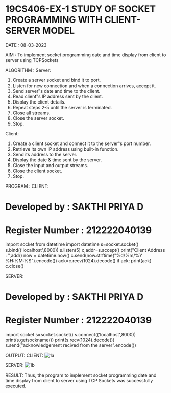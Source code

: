 # 19CS406-EX-1 STUDY OF SOCKET PROGRAMMING WITH CLIENT-SERVER MODEL

DATE : 08-03-2023

AIM :
To implement socket programming date and time display from client to
server using TCPSockets


ALGORITHM :
Server:
1. Create a server socket and bind it to port.
2. Listen for new connection and when a connection arrives, accept it.
3. Send server‟s date and time to the client.
4. Read client‟s IP address sent by the client.
5. Display the client details.
6. Repeat steps 2-5 until the server is terminated.
7. Close all streams.
8. Close the server socket.
9. Stop.

Client:
1. Create a client socket and connect it to the server‟s port number.
2. Retrieve its own IP address using built-in function.
3. Send its address to the server.
4. Display the date & time sent by the server.
5. Close the input and output streams.
6. Close the client socket.
7. Stop.

PROGRAM :
CLIENT:
# Developed by : SAKTHI PRIYA D
# Register Number : 212222040139
import socket
from datetime import datetime
s=socket.socket()
s.bind(('localhost',8000))
s.listen(5)
c,addr=s.accept()
print("Client Address : ",addr)
now = datetime.now()
c.send(now.strftime("%d/%m/%Y %H:%M:%S").encode())
ack=c.recv(1024).decode()
if ack:
    print(ack)
    c.close()

SERVER:
# Developed by : SAKTHI PRIYA D
# Register Number : 212222040139
import socket
s=socket.socket()
s.connect(('localhost',8000))
print(s.getsockname())
print(s.recv(1024).decode())
s.send("acknowledgement recived from the server".encode())

OUTPUT:
CLIENT:
![1a](https://github.com/sakthipriyadhanusu/19CS406-EX-1/assets/119393194/28af897b-055b-46ab-bf05-b7dcd5b8d5aa)

SERVER:
![1b](https://github.com/sakthipriyadhanusu/19CS406-EX-1/assets/119393194/40fb2b64-ad30-4078-a3d9-8faa93f7d6b5)

RESULT:
Thus, the program to implement socket programming date and time display from client to
server using TCP Sockets was successfully executed.

